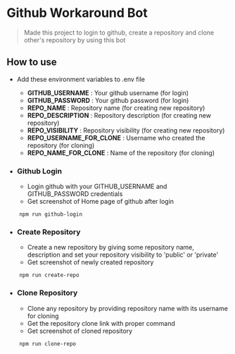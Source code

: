 # Github Workaround Bot

> Made this project to login to github, create a repository and clone other's repository by using this bot

## How to use

- Add these environment variables to .env file

  - **GITHUB_USERNAME** : Your github username (for login)
  - **GITHUB_PASSWORD** : Your github password (for login)
  - **REPO_NAME** : Repository name (for creating new repository)
  - **REPO_DESCRIPTION** : Repository description (for creating new repository)
  - **REPO_VISIBILITY** : Repository visibility (for creating new repository)
  - **REPO_USERNAME_FOR_CLONE** : Username who created the repository (for cloning)
  - **REPO_NAME_FOR_CLONE** : Name of the repository (for cloning)

- ### Github Login
  - Login github with your GITHUB_USERNAME and GITHUB_PASSWORD credentials
  - Get screenshot of Home page of github after login

```
    npm run github-login
```

- ### Create Repository
  - Create a new repository by giving some repository name, description and set your repository visibility to 'public' or 'private'
  - Get screenshot of newly created repository

```
    npm run create-repo
```

- ### Clone Repository
  - Clone any repository by providing repository name with its username for cloning
  - Get the repository clone link with proper command
  - Get screenshot of cloned repository

```
    npm run clone-repo
```
